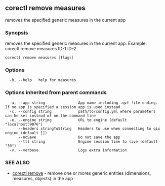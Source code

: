 ## corectl remove measures

removes the specified generic measures in the current app

### Synopsis

removes the specified generic measures in the current app. Example: corectl remove measures ID-1 ID-2

```
corectl remove measures [flags]
```

### Options

```
  -h, --help   help for measures
```

### Options inherited from parent commands

```
  -a, --app string               App name including .qvf file ending. If no app is specified a session app is used instead.
  -c, --config string            path/to/config.yml where parameters can be set instead of on the command line
  -e, --engine string            URL to engine (default "localhost:9076")
      --headers stringToString   Headers to use when connecting to qix engine (default [])
      --noSave                   Do not save the app
      --ttl string               Engine session time to live (default "30")
  -v, --verbose                  Logs extra information
```

### SEE ALSO

* [corectl remove](corectl_remove.md)	 - remove one or mores generic entities (dimensions, measures, objects) in the app

